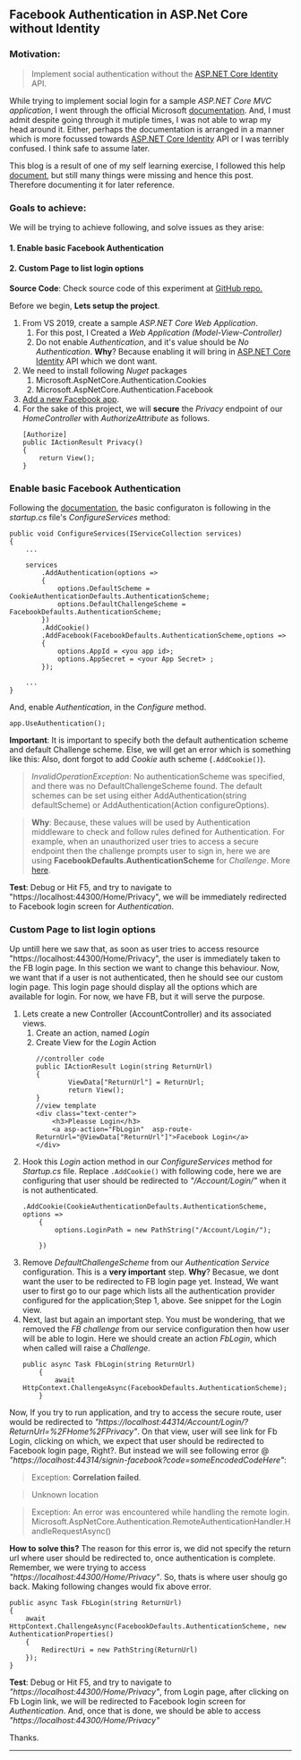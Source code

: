 ## Facebook Authentication in ASP.Net Core without Identity

### Motivation:
>Implement social authentication without the [ASP.NET Core Identity](1) API.

While trying to implement social login for a sample *ASP.NET Core MVC application*, I went through the official Microsoft [documentation](https://docs.microsoft.com/en-us/aspnet/core/security/authentication/?view=aspnetcore-3.1). And, I must admit despite going through it mutiple times, I was not able to wrap my head around it. Either, perhaps the documentation is arranged in a manner which is more focussed towards [ASP.NET Core Identity](1) API or I was terribly confused. I think safe to assume later.

This blog is a result of one of my self learning exercise, I followed this help [document](2), but still many things were missing and hence this post. Therefore documenting it for later reference.

### Goals to  achieve:
We will be trying to achieve following, and solve issues as they arise:

#### 1. Enable basic Facebook Authentication
#### 2. Custom Page to list login options

**Source Code**: Check source code of this experiment at [GitHub repo.](4)   

Before we begin, **Lets setup the project**.

1. From VS 2019, create a sample *ASP.NET Core Web Application*.
	1. For this post, I Created a *Web Application (Model-View-Controller)*
	2. Do not enable *Authentication*, and it's value should be *No Authentication*. **Why**? Because enabling it will bring in [ASP.NET Core Identity](1) API which we dont want. 
2. We need to install following *Nuget* packages
	1. Microsoft.AspNetCore.Authentication.Cookies
	2. Microsoft.AspNetCore.Authentication.Facebook
3. [Add a new Facebook app](https://docs.microsoft.com/en-us/aspnet/core/security/authentication/social/facebook-logins?view=aspnetcore-3.1). 
4. For the sake of this project, we will **secure** the *Privacy* endpoint of our *HomeController* with *AuthorizeAttribute* as follows.
	```
	[Authorize]
	public IActionResult Privacy()
	{
		return View();
	}
	```

### Enable basic Facebook Authentication


Following the [documentation](2), the basic configuraton is following in the *startup.cs* file's *ConfigureServices* method:
	
```
public void ConfigureServices(IServiceCollection services)
{
    ...
	
    services
        .AddAuthentication(options =>
        {
            options.DefaultScheme = CookieAuthenticationDefaults.AuthenticationScheme;
            options.DefaultChallengeScheme = FacebookDefaults.AuthenticationScheme;
        })
        .AddCookie()
        .AddFacebook(FacebookDefaults.AuthenticationScheme,options =>
        {
            options.AppId = <you app id>;
            options.AppSecret = <your App Secret> ;
        });

    ...
}
```
And, enable *Authentication*, in the *Configure* method.
```
app.UseAuthentication();
```
**Important**: It is important to specify both the default authentication scheme and default Challenge scheme. Else, we will get an error which is something like this: Also, dont forgot to add *Cookie* auth scheme (```.AddCookie()```).
> *InvalidOperationException*: No authenticationScheme was specified, and there was no DefaultChallengeScheme found. The default schemes can be set using either AddAuthentication(string defaultScheme) or AddAuthentication(Action<AuthenticationOptions> configureOptions).

> **Why**: Because, these values will be used by Authentication middleware to check and follow rules defined for Authentication. For example, when an unauthorized user tries to access a secure endpoint then the challenge prompts user to sign in, here we are using **FacebookDefaults.AuthenticationScheme** for *Challenge*. More [here](3).

**Test**: Debug or Hit F5, and try to navigate to "https://localhost:44300/Home/Privacy", we will be immediately redirected to Facebook login screen for *Authentication*.

### Custom Page to list login options 

Up untill here we saw that, as soon as user tries to access resource "https://localhost:44300/Home/Privacy", the user is immediately taken to the FB login page. In this section we want to change this behaviour. Now, we want that if a user is not authenticated, then he should see our custom login page. This login page should display all the options which are available for login. For now, we have FB, but it will serve the purpose.

1. Lets create a new Controller (AccountController) and its associated views.
	1. Create an action, named *Login*
	2. Create View for the *Login* Action
		```
		//controller code
		public IActionResult Login(string ReturnUrl)
		{
				ViewData["ReturnUrl"] = ReturnUrl;
				return View();
		}
		//view template
		<div class="text-center">
			<h3>Pleasse Login</h3>
			<a asp-action="FbLogin"  asp-route-ReturnUrl="@ViewData["ReturnUrl"]">Facebook Login</a>
		</div>
		```
2. Hook this *Login* action method in our *ConfigureServices* method for *Startup.cs* file. Replace ```.AddCookie()``` with following code, here we are configuring that user should be redirected to *"/Account/Login/"* when it is not authenticated.
	```
	.AddCookie(CookieAuthenticationDefaults.AuthenticationScheme, options =>
		{
			options.LoginPath = new PathString("/Account/Login/");
			
		})
	```
3. Remove *DefaultChallengeScheme* from our *Authentication Service* configuration. This is a **very important** step. **Why**? Becasue, we dont want the user to be redirected to FB login page yet. Instead, We want user to first go to our page which lists all the authentication provider configured for the application;Step 1, above. See snippet for the Login view.
4. Next, last but again an important step. You must be wondering, that we removed the *FB challenge* from our service configuration then how user will be able to login. Here we should create an action *FbLogin*, which when called will raise a *Challenge*.
	```
	public async Task FbLogin(string ReturnUrl)
		{
			await HttpContext.ChallengeAsync(FacebookDefaults.AuthenticationScheme);
		}
	```
	
Now, If you try to run application, and try to access the secure route, user would be redirected to *"https://localhost:44314/Account/Login/?ReturnUrl=%2FHome%2FPrivacy"*. On that view, user will see link for Fb Login, clicking on which, we expect that user should be redirected to Facebook login page, Right?. But instead we will see following error @ *"https://localhost:44314/signin-facebook?code=someEncodedCodeHere"*:

> Exception: **Correlation failed**.

> Unknown location

> Exception: An error was encountered while handling the remote login.
Microsoft.AspNetCore.Authentication.RemoteAuthenticationHandler<TOptions>.HandleRequestAsync()

**How to solve this?** The reason for this error is, we did not specify the return url where user should be redirected to, once authentication is complete. Remember, we were trying to access *"https://localhost:44300/Home/Privacy"*. So, thats is where user shoulg go back.  Making following changes would fix above error.

```
public async Task FbLogin(string ReturnUrl)
{
	await HttpContext.ChallengeAsync(FacebookDefaults.AuthenticationScheme, new AuthenticationProperties()
	{
		RedirectUri = new PathString(ReturnUrl)
	});
}
```
**Test**: Debug or Hit F5, and try to navigate to *"https://localhost:44300/Home/Privacy"*, from Login page, after clicking on Fb Login link, we will be redirected to Facebook login screen for *Authentication*. And, once that is done, we should be able to access *"https://localhost:44300/Home/Privacy"*

Thanks.

---

[1]:https://docs.microsoft.com/en-us/aspnet/core/security/authentication/identity?view=aspnetcore-3.1&tabs=visual-studio
[2]:https://docs.microsoft.com/en-us/aspnet/core/security/authentication/social/social-without-identity?view=aspnetcore-3.1
[3]:https://docs.microsoft.com/en-us/aspnet/core/security/authentication/?view=aspnetcore-3.1#authentication-concepts
[4]:github.com
